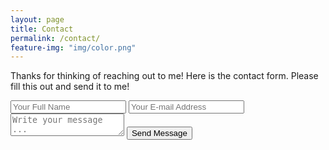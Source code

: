 ```yaml
---
layout: page
title: Contact
permalink: /contact/
feature-img: "img/color.png"
---
```


Thanks for thinking of reaching out to me! Here is the contact form. Please fill this out and send it to me!

<form action="https://getsimpleform.com/messages?form_api_token=de9646004271e9dd7cf49be0b06ab24a" method="post">
  <!-- the redirect_to is optional, the form will redirect to the referrer on submission -->
  <input type='hidden' name='redirect_to' value='https://piro1118.github.io/thank-you/' />
  <input type='text' name='name' placeholder='Your Full Name' />
  <input type='email' name='email' placeholder='Your E-mail Address' />
  <textarea name='message' placeholder='Write your message ...'></textarea>
  <input type='submit' value='Send Message' />
</form>
